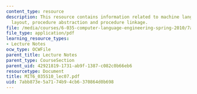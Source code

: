 ```yaml
---
content_type: resource
description: This resource contains information related to machine language, memory
  layout, procedure abstraction and procedure linkage.
file: /media/courses/6-035-computer-language-engineering-spring-2010/7abb873e5a7174b94cb6370864d0b698_MIT6_035S10_lec07.pdf
file_type: application/pdf
learning_resource_types:
- Lecture Notes
ocw_type: OCWFile
parent_title: Lecture Notes
parent_type: CourseSection
parent_uid: 42921819-1731-ab9f-1387-c082c0b66eb6
resourcetype: Document
title: MIT6_035S10_lec07.pdf
uid: 7abb873e-5a71-74b9-4cb6-370864d0b698
---
```

